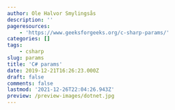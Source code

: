 ```yaml
---
author: Ole Halvor Smylingsås
description: ''
pageresources:
    - 'https://www.geeksforgeeks.org/c-sharp-params/'
categories: []
tags:
    - csharp
slug: params
title: 'C# params'
date: 2019-12-21T16:26:23.000Z
draft: false
comments: false
lastmod: '2021-12-26T22:04:26.943Z'
preview: /preview-images/dotnet.jpg
---
```


<!--more-->
